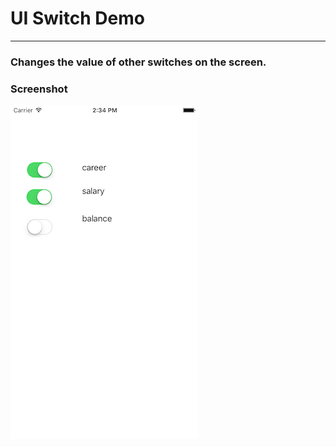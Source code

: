 
# UI Switch Demo
-------------

### Changes the value of other switches on the screen. 



### Screenshot

![screenshot](https://github.com/Amritakeshre/UI_Switch.swift/blob/master/Screenshots/screenshot.png)

